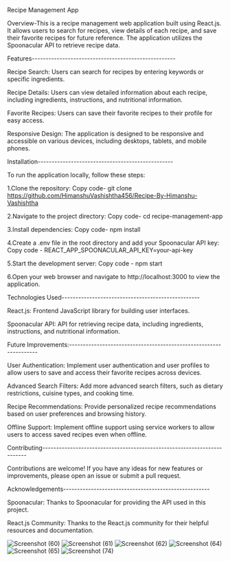 Recipe Management App

Overview-This is a recipe management web application built using React.js. It allows users to search for recipes, view details of each recipe, and save their favorite recipes for future reference. The application utilizes the Spoonacular API to retrieve recipe data.

Features----------------------------------------------------

Recipe Search: Users can search for recipes by entering keywords or specific ingredients.

Recipe Details: Users can view detailed information about each recipe, including ingredients, instructions, and nutritional information.

Favorite Recipes: Users can save their favorite recipes to their profile for easy access.

Responsive Design: The application is designed to be responsive and accessible on various devices, including desktops, tablets, and mobile phones.

Installation-------------------------------------------------

To run the application locally, follow these steps:

1.Clone the repository:
Copy code- git clone https://github.com/HimanshuVashishtha456/Recipe-By-Himanshu-Vashishtha

2.Navigate to the project directory:
Copy code- cd recipe-management-app

3.Install dependencies:
Copy code- npm install

4.Create a .env file in the root directory and add your Spoonacular API key:
Copy code - REACT_APP_SPOONACULAR_API_KEY=your-api-key

5.Start the development server:
Copy code - npm start

6.Open your web browser and navigate to http://localhost:3000 to view the application.

Technologies Used--------------------------------------------------

React.js: Frontend JavaScript library for building user interfaces.

Spoonacular API: API for retrieving recipe data, including ingredients, instructions, and nutritional information.

Future Improvements:------------------------------------------------------------------

User Authentication: Implement user authentication and user profiles to allow users to save and access their favorite recipes across devices.

Advanced Search Filters: Add more advanced search filters, such as dietary restrictions, cuisine types, and cooking time.

Recipe Recommendations: Provide personalized recipe recommendations based on user preferences and browsing history.

Offline Support: Implement offline support using service workers to allow users to access saved recipes even when offline.

Contributing------------------------------------------------------------------------

Contributions are welcome! If you have any ideas for new features or improvements, please open an issue or submit a pull request.

Acknowledgements-----------------------------------------------------

Spoonacular: Thanks to Spoonacular for providing the API used in this project.

React.js Community: Thanks to the React.js community for their helpful resources and documentation.

![Screenshot (60)](https://github.com/SumitSharma2000/Recipe-By-Sumit/assets/94536005/51c72079-f709-4a51-8744-d453ffac6bec)
![Screenshot (61)](https://github.com/SumitSharma2000/Recipe-By-Sumit/assets/94536005/87d5fdeb-0906-4dca-ae01-2ccc3b55f3fa)
![Screenshot (62)](https://github.com/SumitSharma2000/Recipe-By-Sumit/assets/94536005/460fed63-a75e-400b-a6cb-ad3aaec7d48e)
![Screenshot (64)](https://github.com/SumitSharma2000/Recipe-By-Sumit/assets/94536005/a094792a-5a84-4db0-a6e7-e45a75d8d18c)
![Screenshot (65)](https://github.com/SumitSharma2000/Recipe-By-Sumit/assets/94536005/f51a736a-6c6a-4cf3-b59a-9676280ec746)
![Screenshot (74)](https://github.com/SumitSharma2000/Recipe-By-Sumit/assets/94536005/67117e53-121b-41ef-b79f-cd7acecd35fb)




